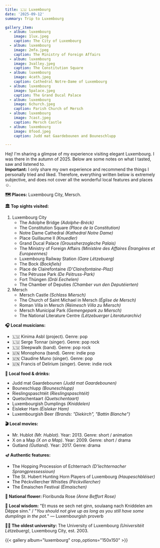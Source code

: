 ```yaml
---
title: 🇱🇺 Luxembourg
date: '2025-09-12'
summary: Trip to Luxembourg

gallery_item:
  - album: luxembourg
    image: 1lux.jpeg
    caption: The City of Luxembourg
  - album: luxembourg
    image: 2mfa.jpeg
    caption: The Ministry of Foreign Affairs 
  - album: luxembourg
    image: 3valley.jpeg
    caption: The Constitution Square
  - album: luxembourg
    image: 4cath.jpeg
    caption: Cathedral Notre-Dame of Luxembourg
  - album: luxembourg
    image: 5palace.jpeg
    caption: The Grand Ducal Palace
  - album: luxembourg
    image: 6church.jpeg
    caption: Parish Church of Mersch
  - album: luxembourg
    image: 7cast.jpeg
    caption: Mersch Castle
  - album: luxembourg
    image: 8food.jpeg
    caption: Judd mat Gaardebounen and Bouneschlupp

---
```

Hej! I'm sharing a glimpse of my experience visiting elegant Luxembourg. I was there in the autumn of 2025. Below are some notes on what I tasted, saw and listened to.<br>
<b>Important:</b> I only share my own experience and recommend the things I personally tried and liked. Therefore, everything written below is extremely subjective, and does not cover all the wonderful local features and places ☺️.

<b>🗺 Places:</b> Luxembourg City, Mersch.<br>

<b>🏛 Top sights visited: </b>
1. Luxembourg City
    - The Adolphe Bridge <i>(Adolphe-Bréck)</i>
    - The Constitution Square <i>(Place de la Constitution)</i>
    - Notre Dame Cathedral <i>(Kathedral Notre Dame)</i>
    - Place Guillaume II <i>(Knuedler)</i>
    - Grand Ducal Palace <i>(Groussherzogleche Palais)</i>
    - The Ministry of Foreign Affairs <i>(Ministère des Affaires Étrangères et Europeennes)</i>
    - Luxembourg Railway Station <i>(Gare Lëtzebuerg)</i>
    - The Bock <i>(Bockfiels)</i>
    - Place de Clairefontaine <i>(D'Clairefontaine-Plaz)</i>
    - The Pétrusse Park <i>(De Péitruss-Park)</i>
    - Fort Thüngen <i>(Dräi Eechelen)</i>
    - The Chamber of Deputies <i>(Chamber vun den Deputéierten)</i>
2. Mersch
    - Mersch Castle <i>(Schlass Miersch)</i>
    - The Church of Saint Michael in Mersch <i>(Église de Mersch)</i>
    - Roman Villa in Mersch <i>(Réimesch Villa zu Miersch)</i>
    - Mersch Municipal Park <i>(Gemengepark zu Miersch)</i>
    - The National Literature Centre <i>(Lëtzebuerger Literaturarchiv)</i>


<b>🎧 Local musicians: </b>
- 🇱🇺 Kinima Asbl (project). Genre: pop
- 🇱🇺 Serge Tonnar (singer). Genre: pop rock
- 🇱🇺 Sleepwalk (band). Genre: pop rock
- 🇺🇳 Monophona (band). Genre: indie pop
- 🇺🇳 Claudine Muno (singer). Genre: pop
- 🇺🇳 Francis of Delirium (singer). Genre: indie rock



<b>🥘 Local food & drinks: </b>
- Judd mat Gaardebounen <i>(Judd mat Gaardebounen)</i>
- Bouneschlupp <i>(Bouneschlupp)</i>
- Rieslingspaschtéit <i>(Rieslingspaschtéit)</i>
- Quetschentaart <i>(Quetschentaart)</i>
- Luxembourgish Dumplings <i>(Kniddelen)</i>
- Éisleker Ham <i>(Éisleker Ham)</i>
- Luxembourgish Beer <i>(Brands: "Diekirch", "Battin Blanche")</i>


<b>🎬 Local movies:</b>
- Mr. Hublot <i>(Mr. Hublot)</i>. Year: 2013. Genre: short / animation
- X on a Map <i>(X on a Map)</i>. Year: 2009. Genre: short / drama
- Gutland <i>(Gutland)</i>. Year: 2017. Genre: drama


<b>🪔 Authentic features:</b>
- The Hopping Procession of Echternach <i>(D'Iechternacher Sprangpressessioun)</i>
- The St. Hubert Hunting Horn Players of Luxembourg <i>(Haupeschbléiser)</i>
- The Péckvillercher Whistles <i>(Péckvillercher)</i>
- The Émaischen Festival <i>(Éimaischen)</i>

<b>💐 National flower: </b> Floribunda Rose <i>(Anne Beffort Rose)</i>


<b>🦉 Local wisdom:</b> "Et muss ee sech net ginn, soulaang nach Kniddelen am Dëppe sinn." / "<i>You should not  give up as long as you still have some dumplings in the pot.</i>" — Luxembourgish proverb


<b>👨‍🎓 The oldest university:</b> The University of Luxembourg <i>(Universitéit Lëtzebuerg)</i>, Luxembourg City, est. 2003.  


{{< gallery album="luxembourg" crop_options="150x150" >}}
   

